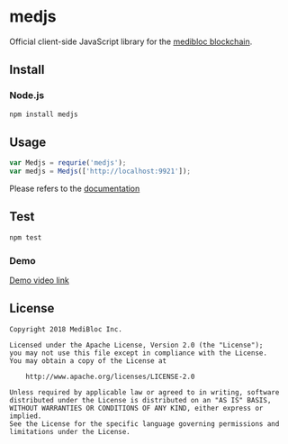 # medjs

Official client-side JavaScript library for the [medibloc blockchain](https://github.com/medibloc/go-medibloc).

## Install

### Node.js

```bash
npm install medjs
```

## Usage

```javascript
var Medjs = requrie('medjs');
var medjs = Medjs(['http://localhost:9921']);
```

Please refers to the [documentation](https://docs.medibloc.org)

## Test

```bash
npm test
```

### Demo
[Demo video link](https://youtu.be/lNFWxu36QYE)

## License

```
Copyright 2018 MediBloc Inc.

Licensed under the Apache License, Version 2.0 (the "License");
you may not use this file except in compliance with the License.
You may obtain a copy of the License at

    http://www.apache.org/licenses/LICENSE-2.0

Unless required by applicable law or agreed to in writing, software
distributed under the License is distributed on an "AS IS" BASIS,
WITHOUT WARRANTIES OR CONDITIONS OF ANY KIND, either express or implied.
See the License for the specific language governing permissions and
limitations under the License.
```
